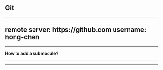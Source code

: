 ## __Git__

--------
remote server: __https://github.com__
username: __hong-chen__
--------

--------
__How to add a submodule?__



--------
--------
